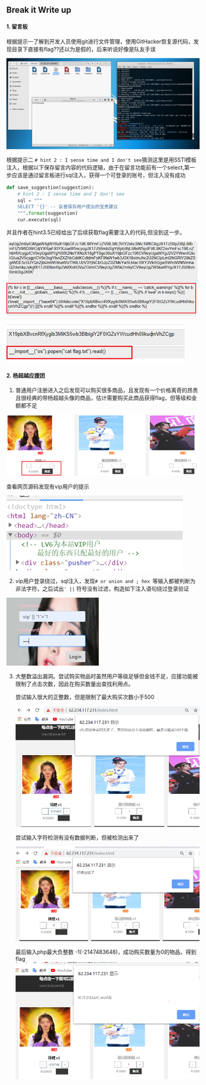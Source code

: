 ## Break it Write up
#### 1. 留言板

根据提示一了解到开发人员使用git进行文件管理，使用GitHacker恢复源代码，发现目录下直接有flag??还以为是假的，后来听说好像是队友手误

![](img/fileRecover.png)

根据提示二 `# hint 2 : I sense time and I don't see`猜测这里是用SSTI模板注入，根据以下保存留言内容的代码逻辑，由于在留言功能前有一个select,第一步应该是通过留言板进行sql注入，获得一个可登录的账号，但注入没有成功   

```python 
def save_suggestion(suggestion):
    # hint 2 : I sense time and I don't see
    sql = """
    SELECT '{}' -- 妥善保存用户提出的宝贵建议
    """.format(suggestion)
    cur.execute(sql)
```

并且作者在hint3.5已经给出了后续获取flag需要注入的代码,但没到这一步。

![](img/messageDecode1.png)

![](img/messageDecode.png)





#### 2. 杨超越应援团

1. 普通用户注册进入之后发现可以购买很多商品，且发现有一个价格离奇的昂贵且很经典的带杨超越头像的商品，估计需要购买此商品获得flag，但等级和金额都不足

![](img/target.png)

   查看网页源码发现有vip用户的提示

![](img/hint.png)

2. vip用户登录绕过，sql注入，发现`# or union and ; hex `等输入都被判断为非法字符，之后试出`' ||` 符号没有过滤，构造如下注入语句绕过登录验证

![](img/adminPassBy.png)

3. 大整数溢出漏洞。尝试购买物品时虽然用户等级足够但金钱不足，应援功能被限制了点击次数，因此在购买数量出查找利用点。

   尝试输入很大的正整数，但是限制了最大购买次数小于500

   ![](img/errorMsg1.png)

   尝试输入字符检测有没有数据判断，但被检测出来了

   ![](img/errorMsg2.png)

   最后输入php最大负整数 -1(-2147483648)，成功购买数量为0的物品，得到flag
      ![](img/getFlag.png)	


